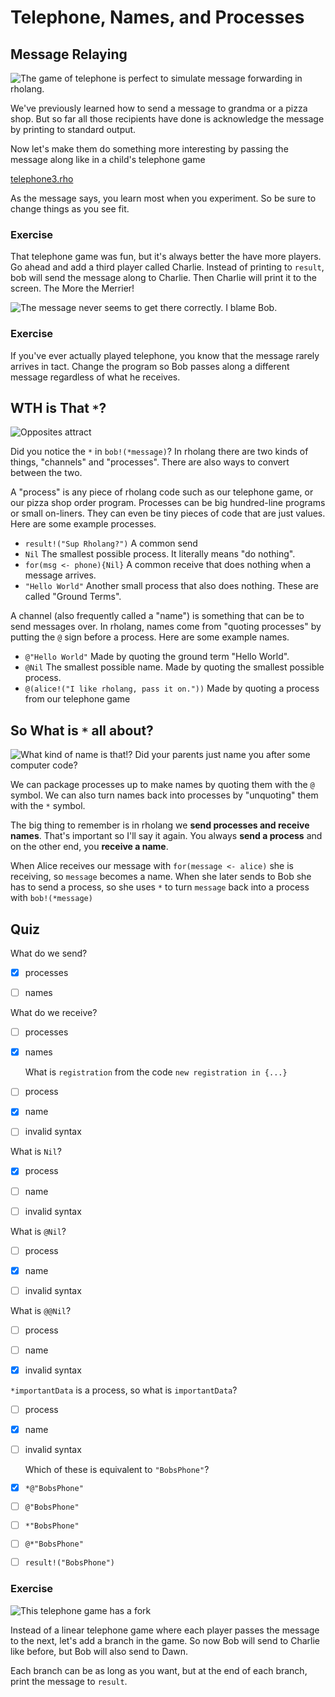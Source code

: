 # Telephone, Names, and Processes

## Message Relaying


![The game of telephone is perfect to simulate message forwarding in rholang.](telephone.png)


We've previously learned how to send a message to grandma or a pizza shop. But so far all those recipients have done is acknowledge the message by printing to standard output.

Now let's make them do something more interesting by passing the message along like in a child's telephone game

[telephone3.rho](telephone3.rho)

As the message says, you learn most when you experiment. So be sure to change things as you see fit.

### Exercise

That telephone game was fun, but it's always better the have more players. Go ahead and add a third player called Charlie. Instead of printing to `result`, bob will send the message along to Charlie. Then Charlie will print it to the screen. The More the Merrier!



![The message never seems to get there correctly. I blame Bob.](telephoneChangedMessage.png)



### Exercise
If you've ever actually played telephone, you know that the message rarely arrives in tact. Change the program so Bob passes along a different message regardless of what he receives.


## WTH is That `*`?

![Opposites attract](inverse.png)

Did you notice the `*` in `bob!(*message)`? In rholang there are two kinds of things, "channels" and "processes". There are also ways to convert between the two.

<!-- TODO: Maybe an illustration of arrows labeled * and @ would be better here? -->

A "process" is any piece of rholang code such as our telephone game, or our pizza shop order program. Processes can be big hundred-line programs or small on-liners. They can even be tiny pieces of code that are just values.  Here are some example processes.

 - `result!("Sup Rholang?")` A common send
 - `Nil` The smallest possible process. It literally means "do nothing".
 - `for(msg <- phone){Nil}` A common receive that does nothing when a message arrives.
 - `"Hello World"` Another small process that also does nothing. These are called "Ground Terms".


A channel (also frequently called a "name") is something that can be to send messages over. In rholang, names come from "quoting processes" by putting the `@` sign before a process. Here are some example names.

 - `@"Hello World"` Made by quoting the ground term "Hello World".
 - `@Nil` The smallest possible name. Made by quoting the smallest possible process.
 - `@(alice!("I like rholang, pass it on."))` Made by quoting a process from our telephone game



## So What is `*` all about?


![What kind of name is that!? Did your parents just name you after some computer code?](myNameIs.png)

We can package processes up to make names by quoting them with the `@` symbol. We can also turn names back into processes by "unquoting" them with the `*` symbol.

The big thing to remember is in rholang we **send processes and receive names**. That's important so I'll say it again. You always **send a process** and on the other end, you **receive a name**.

When Alice receives our message with `for(message <- alice)` she is receiving, so `message` becomes a name. When she later sends to Bob she has to send a process, so she uses `*` to turn `message` back into a process with `bob!(*message)`



## Quiz

What do we send?
- [x] processes
- [ ] names



What do we receive?
- [ ] processes
- [x] names



  What is `registration` from the code `new registration in {...}`
- [ ] process
- [x] name
- [ ] invalid syntax




What is `Nil`?
- [x] process
- [ ] name
- [ ] invalid syntax



What is `@Nil`?
- [ ] process
- [x] name
- [ ] invalid syntax




What is `@@Nil`?
- [ ] process
- [ ] name
- [x] invalid syntax



`*importantData` is a process, so what is `importantData`?
- [ ] process
- [x] name
- [ ] invalid syntax



  Which of these is equivalent to `"BobsPhone"`?
- [x] `*@"BobsPhone"`
- [ ] `@"BobsPhone"`
- [ ] `*"BobsPhone"`
- [ ] `@*"BobsPhone"`
- [ ] `result!("BobsPhone")`



### Exercise

![This telephone game has a fork](telephoneFork.png)

Instead of a linear telephone game where each player passes the message to the next, let's add a branch in the game. So now Bob will send to Charlie like before, but Bob will also send to Dawn.

Each branch can be as long as you want, but at the end of each branch, print the message to `result`.
